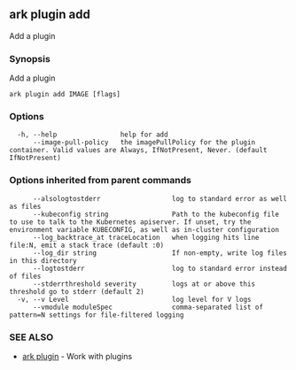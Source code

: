 ## ark plugin add

Add a plugin

### Synopsis


Add a plugin

```
ark plugin add IMAGE [flags]
```

### Options

```
  -h, --help                help for add
      --image-pull-policy   the imagePullPolicy for the plugin container. Valid values are Always, IfNotPresent, Never. (default IfNotPresent)
```

### Options inherited from parent commands

```
      --alsologtostderr                  log to standard error as well as files
      --kubeconfig string                Path to the kubeconfig file to use to talk to the Kubernetes apiserver. If unset, try the environment variable KUBECONFIG, as well as in-cluster configuration
      --log_backtrace_at traceLocation   when logging hits line file:N, emit a stack trace (default :0)
      --log_dir string                   If non-empty, write log files in this directory
      --logtostderr                      log to standard error instead of files
      --stderrthreshold severity         logs at or above this threshold go to stderr (default 2)
  -v, --v Level                          log level for V logs
      --vmodule moduleSpec               comma-separated list of pattern=N settings for file-filtered logging
```

### SEE ALSO
* [ark plugin](ark_plugin.md)	 - Work with plugins

